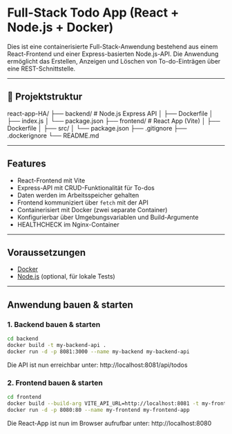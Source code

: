 # Full-Stack Todo App (React + Node.js + Docker)

Dies ist eine containerisierte Full-Stack-Anwendung bestehend aus einem React-Frontend und einer Express-basierten Node.js-API. Die Anwendung ermöglicht das Erstellen, Anzeigen und Löschen von To-do-Einträgen über eine REST-Schnittstelle.

---

## 📁 Projektstruktur

react-app-HA/
├── backend/ # Node.js Express API
│ ├── Dockerfile
│ ├── index.js
│ └── package.json
├── frontend/ # React App (Vite)
│ ├── Dockerfile
│ ├── src/
│ └── package.json
├── .gitignore
├── .dockerignore
└── README.md


---

## Features

- React-Frontend mit Vite
- Express-API mit CRUD-Funktionalität für To-dos
- Daten werden im Arbeitsspeicher gehalten
- Frontend kommuniziert über `fetch` mit der API
- Containerisiert mit Docker (zwei separate Container)
- Konfigurierbar über Umgebungsvariablen und Build-Argumente
- HEALTHCHECK im Nginx-Container

---

## Voraussetzungen

- [Docker](https://www.docker.com/)
- [Node.js](https://nodejs.org/) (optional, für lokale Tests)

---

## Anwendung bauen & starten

### 1. Backend bauen & starten

```bash
cd backend
docker build -t my-backend-api .
docker run -d -p 8081:3000 --name my-backend my-backend-api
```

Die API ist nun erreichbar unter:
http://localhost:8081/api/todos

### 2. Frontend bauen & starten

```bash
cd frontend
docker build --build-arg VITE_API_URL=http://localhost:8081 -t my-frontend-app .
docker run -d -p 8080:80 --name my-frontend my-frontend-app
```

Die React-App ist nun im Browser aufrufbar unter:
http://localhost:8080
